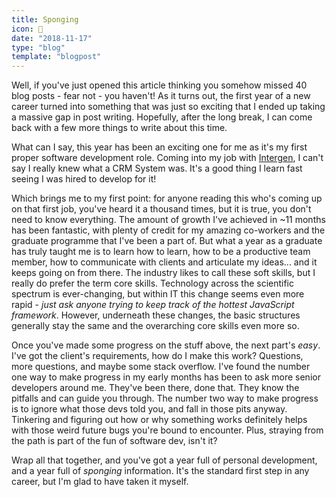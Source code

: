 ```yaml
---
title: Sponging
icon: 🧽
date: "2018-11-17"
type: "blog"
template: "blogpost"
---
```


Well, if you've just opened this article thinking you somehow missed 40 blog posts - fear not - you haven't! As it turns out, the first year of a new career turned into something that was just so exciting that I ended up taking a massive gap in post writing. Hopefully, after the long break, I can come back with a few more things to write about this time.

What can I say, this year has been an exciting one for me as it's my first proper software development role. Coming into my job with [Intergen](https://www.intergen.co.nz), I can't say I really knew what a CRM System was. It's a good thing I learn fast seeing I was hired to develop for it!

Which brings me to my first point: for anyone reading this who's coming up on that first job, you've heard it a thousand times, but it is true, you don't need to know everything. The amount of growth I've achieved in ~11 months has been fantastic, with plenty of credit for my amazing co-workers and the graduate programme that I've been a part of. But what a year as a graduate has truly taught me is to learn how to learn, how to be a productive team member, how to communicate with clients and articulate my ideas... and it keeps going on from there. The industry likes to call these soft skills, but I really do prefer the term core skills. Technology across the scientific spectrum is ever-changing, but within IT this change seems even more rapid - _just ask anyone trying to keep track of the hottest JavaScript framework_. However, underneath these changes, the basic structures generally stay the same and the overarching core skills even more so.

Once you've made some progress on the stuff above, the next part's _easy_. I've got the client's requirements, how do I make this work? Questions, more questions, and maybe some stack overflow. I've found the number one way to make progress in my early months has been to ask more senior developers around me. They've been there, done that. They know the pitfalls and can guide you through. The number two way to make progress is to ignore what those devs told you, and fall in those pits anyway. Tinkering and figuring out how or why something works definitely helps with those weird future bugs you're bound to encounter. Plus, straying from the path is part of the fun of software dev, isn't it?

Wrap all that together, and you've got a year full of personal development, and a year full of _sponging_ information. It's the standard first step in any career, but I'm glad to have taken it myself.
